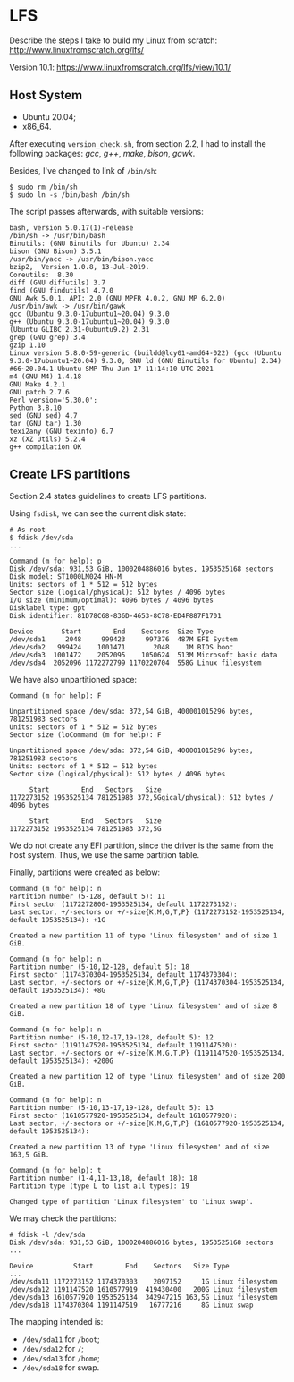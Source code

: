 # LFS

Describe the steps I take to build my Linux from scratch: http://www.linuxfromscratch.org/lfs/

Version 10.1: https://www.linuxfromscratch.org/lfs/view/10.1/

## Host System

- Ubuntu 20.04;
- x86_64.

After executing `version_check.sh`, from section 2.2, I had to install the following packages: *gcc*, *g++*, *make*, *bison*, *gawk*.

Besides, I've changed to link of `/bin/sh`:

```
$ sudo rm /bin/sh
$ sudo ln -s /bin/bash /bin/sh
```

The script passes afterwards, with suitable versions:

```
bash, version 5.0.17(1)-release
/bin/sh -> /usr/bin/bash
Binutils: (GNU Binutils for Ubuntu) 2.34
bison (GNU Bison) 3.5.1
/usr/bin/yacc -> /usr/bin/bison.yacc
bzip2,  Version 1.0.8, 13-Jul-2019.
Coreutils:  8.30
diff (GNU diffutils) 3.7
find (GNU findutils) 4.7.0
GNU Awk 5.0.1, API: 2.0 (GNU MPFR 4.0.2, GNU MP 6.2.0)
/usr/bin/awk -> /usr/bin/gawk
gcc (Ubuntu 9.3.0-17ubuntu1~20.04) 9.3.0
g++ (Ubuntu 9.3.0-17ubuntu1~20.04) 9.3.0
(Ubuntu GLIBC 2.31-0ubuntu9.2) 2.31
grep (GNU grep) 3.4
gzip 1.10
Linux version 5.8.0-59-generic (buildd@lcy01-amd64-022) (gcc (Ubuntu 9.3.0-17ubuntu1~20.04) 9.3.0, GNU ld (GNU Binutils for Ubuntu) 2.34) #66~20.04.1-Ubuntu SMP Thu Jun 17 11:14:10 UTC 2021
m4 (GNU M4) 1.4.18
GNU Make 4.2.1
GNU patch 2.7.6
Perl version='5.30.0';
Python 3.8.10
sed (GNU sed) 4.7
tar (GNU tar) 1.30
texi2any (GNU texinfo) 6.7
xz (XZ Utils) 5.2.4
g++ compilation OK
```

## Create LFS partitions

Section 2.4 states guidelines to create LFS partitions.

Using `fsdisk`, we can see the current disk state:

```
# As root
$ fdisk /dev/sda
...

Command (m for help): p
Disk /dev/sda: 931,53 GiB, 1000204886016 bytes, 1953525168 sectors
Disk model: ST1000LM024 HN-M
Units: sectors of 1 * 512 = 512 bytes
Sector size (logical/physical): 512 bytes / 4096 bytes
I/O size (minimum/optimal): 4096 bytes / 4096 bytes
Disklabel type: gpt
Disk identifier: 81D78C68-836D-4653-8C78-ED4F887F1701

Device       Start        End    Sectors  Size Type
/dev/sda1     2048     999423     997376  487M EFI System
/dev/sda2   999424    1001471       2048    1M BIOS boot
/dev/sda3  1001472    2052095    1050624  513M Microsoft basic data
/dev/sda4  2052096 1172272799 1170220704  558G Linux filesystem
```

We have also unpartitioned space:

```
Command (m for help): F

Unpartitioned space /dev/sda: 372,54 GiB, 400001015296 bytes, 781251983 sectors
Units: sectors of 1 * 512 = 512 bytes
Sector size (loCommand (m for help): F

Unpartitioned space /dev/sda: 372,54 GiB, 400001015296 bytes, 781251983 sectors
Units: sectors of 1 * 512 = 512 bytes
Sector size (logical/physical): 512 bytes / 4096 bytes

     Start        End   Sectors   Size
1172273152 1953525134 781251983 372,5Ggical/physical): 512 bytes / 4096 bytes

     Start        End   Sectors   Size
1172273152 1953525134 781251983 372,5G
```

We do not create any EFI partition, since the driver is the same from the host system. Thus, we use the same partition table.

Finally, partitions were created as below:

```
Command (m for help): n       
Partition number (5-128, default 5): 11
First sector (1172272800-1953525134, default 1172273152): 
Last sector, +/-sectors or +/-size{K,M,G,T,P} (1172273152-1953525134, default 1953525134): +1G

Created a new partition 11 of type 'Linux filesystem' and of size 1 GiB.

Command (m for help): n
Partition number (5-10,12-128, default 5): 18
First sector (1174370304-1953525134, default 1174370304): 
Last sector, +/-sectors or +/-size{K,M,G,T,P} (1174370304-1953525134, default 1953525134): +8G

Created a new partition 18 of type 'Linux filesystem' and of size 8 GiB.

Command (m for help): n
Partition number (5-10,12-17,19-128, default 5): 12
First sector (1191147520-1953525134, default 1191147520): 
Last sector, +/-sectors or +/-size{K,M,G,T,P} (1191147520-1953525134, default 1953525134): +200G

Created a new partition 12 of type 'Linux filesystem' and of size 200 GiB.

Command (m for help): n
Partition number (5-10,13-17,19-128, default 5): 13
First sector (1610577920-1953525134, default 1610577920): 
Last sector, +/-sectors or +/-size{K,M,G,T,P} (1610577920-1953525134, default 1953525134): 

Created a new partition 13 of type 'Linux filesystem' and of size 163,5 GiB.

Command (m for help): t
Partition number (1-4,11-13,18, default 18): 18
Partition type (type L to list all types): 19

Changed type of partition 'Linux filesystem' to 'Linux swap'.
```

We may check the partitions:

```
# fdisk -l /dev/sda
Disk /dev/sda: 931,53 GiB, 1000204886016 bytes, 1953525168 sectors
...

Device          Start        End    Sectors   Size Type
...
/dev/sda11 1172273152 1174370303    2097152     1G Linux filesystem
/dev/sda12 1191147520 1610577919  419430400   200G Linux filesystem
/dev/sda13 1610577920 1953525134  342947215 163,5G Linux filesystem
/dev/sda18 1174370304 1191147519   16777216     8G Linux swap
```

The mapping intended is:


- `/dev/sda11` for `/boot`;
- `/dev/sda12` for `/`;
- `/dev/sda13` for `/home`;
- `/dev/sda18` for swap.